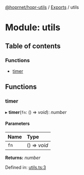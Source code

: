 [@hoprnet/hopr-utils](../README.md) / [Exports](../modules.md) / utils

# Module: utils

## Table of contents

### Functions

- [timer](utils.md#timer)

## Functions

### timer

▸ **timer**(`fn`: () => _void_): _number_

#### Parameters

| Name | Type         |
| :--- | :----------- |
| `fn` | () => _void_ |

**Returns:** _number_

Defined in: [utils.ts:3](https://github.com/hoprnet/hoprnet/blob/448a47a/packages/utils/src/utils.ts#L3)
